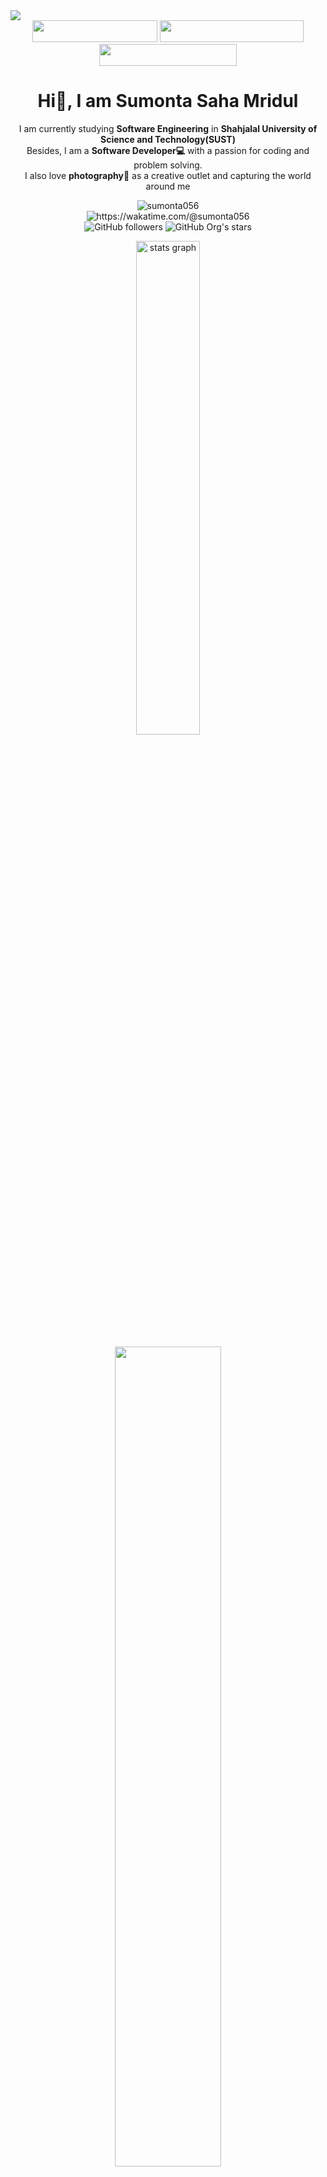  <!-- Banner & Links -->

<img align='center' src= "images/header.png">
<div align="center">
<a href = "https://drive.google.com/file/d/1kLgjjzp-QV0_T0wh7G2JMoD9wPOvtpkG/view?usp=sharing" ><img src="https://img.shields.io/badge/My%20CV-%40Sumonta-blue" width="200" height="35"></a>
<a href = "https://medium.com/me/stories/public" ><img src="https://img.shields.io/badge/Medium-Read%20My%20Blogs-brightgreen" width="230" height="35"></a>
<a href = "https://sumonta-portfolio.vercel.app/" ><img src="https://img.shields.io/badge/Website-My%20Portfolio-red" width="220"height="35"></a>
</div>

 <!-- Banner & Links -->

 <!-- Heading and BIO -->

<h1 align="center">Hi👋, I am Sumonta Saha Mridul </h1>

<p align="center" width="150px"> 
 I am currently studying <b>Software Engineering</b> in <b>Shahjalal University of Science and Technology(SUST)</b> <br>Besides, I am a <b>Software Developer💻</b> with a passion for coding and problem solving.<br> I also love <b>photography📸</b> as a creative outlet and capturing the world around me
</p>

 <!-- Heading and BIO -->

 <!-- Profile Views - Waka Time Stats - Followers & Stars -->

<p align='center'>
<img src="https://komarev.com/ghpvc/?username=sumonta056&label=Profile%20views&color=0e75b6&style=flat" alt="sumonta056" /> <br>
<a herf = "https://wakatime.com/@sumonta056"> <img src="https://wakatime.com/badge/user/956d8c63-e07e-46bf-b197-9bbb31d68aa9.svg" alt="https://wakatime.com/@sumonta056" /> </a> 
<br>
<img alt="GitHub followers" src="https://img.shields.io/github/followers/sumonta056"> <img alt="GitHub Org's stars" src="https://img.shields.io/github/stars/sumonta056">
</p>

 <!-- Profile Views - Waka Time Stats - Followers & Stars -->

 <!-- Github Readme Stats -->
<p align='center'>
<img src="https://github-readme-stats.vercel.app/api?username=sumonta056&rank_icon=percentile&show=prs_merged,prs_merged_percentage&theme=moltack"  width="45%" alt="stats graph"  />
<!-- ![Sumonta stats](https://github-readme-stats.vercel.app/api?username=sumonta056\&rank_icon=percentile\&show=prs_merged,prs_merged_percentage\&theme=moltack) -->
</p>
 <!-- Github Readme Stats -->

 <!-- Waka Time in Depth Stats -->
<p align="center">
<a herf = "https://wakatime.com/@sumonta056">
<img src="https://github-readme-stats.vercel.app/api/wakatime?username=sumonta056&theme=moltack&hide_border=true&layout=compact&hide_title=true&langs_count=14&range=all_time"  width="58%" /></a>
</p>
  <!-- Waka Time in Depth Stats -->

  <!-- Github Profile Summary Cards -->
<p align="center">
<img width="40%" src="http://github-profile-summary-cards.vercel.app/api/cards/repos-per-language?username=sumonta056&theme=moltack"  />
 <img width="40%" src="http://github-profile-summary-cards.vercel.app/api/cards/most-commit-language?username=sumonta056&theme=moltack"  />
</p>

  <!-- Github Profile Summary Cards -->

 <!-- Achievement Corner -->
 <!--Hacktober Fest-->
<img src="https://user-images.githubusercontent.com/73097560/115834477-dbab4500-a447-11eb-908a-139a6edaec5c.gif">

<h2 align="center"><b>🏆Open Source Contribution : Hacktoberfest 2023 Participation Badges 🏆</b> </h2>

<div align="center"><b>🌱 Passed All Four Level of Hacktoberfest 2023 🌱</b> </div><br>

[![An image of @sumonta056's Holopin badges, which is a link to view their full Holopin profile](https://github.com/Sumonta056/sumonta056/assets/61287791/f97aaaa3-d63f-4ef9-9d63-7151a3a5e0af)](https://holopin.io/@sumonta056)

 <!--Hacktober Fest-->

 <!--Google Foobar -->
<hr>

<h2 align="center"><b>🏆Got Invitation From Google Foobar : Google Secret Hiring Challenge.🏆</b> </h2>

<div align="center"><b>🌱 Successfully Passed Level Two and Continuing... 🌱</b> </div><br>

![wb](https://github.com/Sumonta056/sumonta056/assets/61287791/9680d192-ec4f-46db-bd13-7f03a57005e3)

 <!--Google Foobar -->
 <img src="https://user-images.githubusercontent.com/73097560/115834477-dbab4500-a447-11eb-908a-139a6edaec5c.gif">
 <!-- Achievement Corner -->

 <!-- Banners 2nd Phase -->
<p align='center'>
<img src="https://user-images.githubusercontent.com/74038190/225813708-98b745f2-7d22-48cf-9150-083f1b00d6c9.gif" width="320px" height="200">
<img src="https://user-images.githubusercontent.com/74038190/212750155-3ceddfbd-19d3-40a3-87af-8d329c8323c4.gif" width="320px" height="200">
</p>
 <!-- Banners 2nd Phase -->

 <!-- Typewriting Introduction -->

## [![Typing SVG](https://readme-typing-svg.demolab.com?font=Fira+Code&weight=600&size=22&pause=1000&color=51C1F7&width=470&lines=I'm+a+Software+Engineer+Student;I+am+also+a+Software+Developer+;Love+to+take+Photos+and+write+blogs)](https://git.io/typing-svg)

 <!-- Typewriting Introduction -->

 <!-- Banners 3rd Phase : About Me -->
<p align = 'right'>
<img align='right' src="https://media.giphy.com/media/ZVik7pBtu9dNS/giphy.gif" width="35%">
</p>
 <!-- Banners 3rd Phase : About Me -->

 <!-- About Me -->
<p align='left'>
- 🔭 <b>Software Engineering Undergrad</b> in <b>SUST</b><br>
- 🌱 I’m currently exploring and learning in depth backend 😁<br>
- ✨ Also focusing on problem-solving and full stack development <br>
- 👯 Learning & Contributing to <b>Open Source Project</b> 😃<br>
- 🥅 <i><b>2024 Goals</b></i>: Get a good Intership / Job..❤️ <br>
- ⚡ Interests : Machine Learning and Artificial Intelligence! 😏<br>
</p>
 <!-- About Me -->

<!-- Skill Section -->

## <img src="https://media2.giphy.com/media/QssGEmpkyEOhBCb7e1/giphy.gif?cid=ecf05e47a0n3gi1bfqntqmob8g9aid1oyj2wr3ds3mg700bl&rid=giphy.gif" width ="27"><i> Skills: </i>

<!-- Banners 4th Phase : SpiderMan -->
<p align = 'right'>
<img align='right' src="https://media.tenor.com/fOD0TBLKQg8AAAAi/spider-man-no-way-home-marvel-studios.gif" width="35%">
</p>
<!-- Banners 4th Phase : SpiderMan -->

##### 🦖 Competitive Programming

- ![C](https://img.shields.io/badge/c-%2300599C.svg?style=for-the-badge&logo=c&logoColor=white)&nbsp;![C++](https://img.shields.io/badge/c++-%2300599C.svg?style=for-the-badge&logo=c%2B%2B&logoColor=white)&nbsp;![Visual Studio Code](https://img.shields.io/badge/Visual%20Studio%20Code-0078d7.svg?style=for-the-badge&logo=visual-studio-code&logoColor=white)

##### 😡 Android App Development

- ![Java](https://img.shields.io/badge/Java-ED8B00?style=for-the-badge&logo=openjdk&logoColor=white)&nbsp; ![Kotlin](https://img.shields.io/badge/kotlin-%237F52FF.svg?style=for-the-badge&logo=kotlin&logoColor=white)&nbsp;![Android Studio](https://img.shields.io/badge/Android%20Studio-3DDC84.svg?style=for-the-badge&logo=android-studio&logoColor=white)

##### 📚 Frontend Development & Frameworks

- ![HTML5](https://img.shields.io/badge/html5-%23E34F26.svg?style=for-the-badge&logo=html5&logoColor=white)&nbsp; ![React](https://img.shields.io/badge/React-20232A?style=for-the-badge&logo=react&logoColor=61DAFB)&nbsp; ![TailwindCSS](https://img.shields.io/badge/Tailwind_CSS-38B2AC?style=for-the-badge&logo=tailwind-css&logoColor=white)

##### ⛏️ Backend Development

- ![NodeJS](https://img.shields.io/badge/Node.js-43853D?style=for-the-badge&logo=node.js&logoColor=white)&nbsp; ![ExpressJS](https://img.shields.io/badge/Express.js-404D59?style=for-the-badge)&nbsp; ![JavaScript](https://img.shields.io/badge/JavaScript-F7DF1E?style=for-the-badge&logo=JavaScript&logoColor=white)

##### 🌸 CSS Design & Frameworks

- ![CSS3](https://img.shields.io/badge/css3-%231572B6.svg?style=for-the-badge&logo=css3&logoColor=white)&nbsp; ![Saass](https://img.shields.io/badge/Sass-CC6699?style=for-the-badge&logo=sass&logoColor=whitee)&nbsp;![Bootstrap](https://img.shields.io/badge/Bootstrap-563D7C?style=for-the-badge&logo=bootstrap&logoColor=white)&nbsp;

<!-- Banners 4th Phase : SpiderMan -->
<p align = 'right'>
<img align='right' src="https://media.tenor.com/fOD0TBLKQg8AAAAi/spider-man-no-way-home-marvel-studios.gif" width="35%">
</p>
<!-- Banners 4th Phase : SpiderMan -->

##### 🎉 Machine Learning

- ![Python](https://img.shields.io/badge/python-3670A0?style=for-the-badge&logo=python&logoColor=ffdd54)&nbsp;![TensorFlow](https://img.shields.io/badge/TensorFlow-%23FF6F00.svg?style=for-the-badge&logo=TensorFlow&logoColor=white) &nbsp; ![Pandas](https://img.shields.io/badge/pandas-%23150458.svg?style=for-the-badge&logo=pandas&logoColor=white)

##### 🚦 Version Control & Documentation Tools

- ![Git](https://img.shields.io/badge/git-%23F05033.svg?style=for-the-badge&logo=git&logoColor=white)&nbsp;![GitHub](https://img.shields.io/badge/github-%23121011.svg?style=for-the-badge&logo=github&logoColor=white)&nbsp; ![Markdown](https://img.shields.io/badge/markdown-%23000000.svg?style=for-the-badge&logo=markdown&logoColor=white)

##### 🔖 Database & Cloud Services

- ![Firebase](https://img.shields.io/badge/Firebase-039BE5?style=for-the-badge&logo=Firebase&logoColor=white)&nbsp; ![MySQL](https://img.shields.io/badge/MySQL-00000F?style=for-the-badge&logo=mysql&logoColor=white)&nbsp; ![MongoDB](https://img.shields.io/badge/MongoDB-4EA94B?style=for-the-badge&logo=mongodb&logoColor=white)&nbsp; ![Vercel](https://img.shields.io/badge/vercel-%23000000.svg?style=for-the-badge&logo=vercel&logoColor=white)

##### 🍧 Designing Tools & UI/UX Design

- ![Canva](https://img.shields.io/badge/Canva-%2300C4CC.svg?style=for-the-badge&logo=Canva&logoColor=white)&nbsp; ![Figma](https://img.shields.io/badge/figma-%23F24E1E.svg?style=for-the-badge&logo=figma&logoColor=white)&nbsp; ![Adobe Lightroom](https://img.shields.io/badge/Adobe%20Lightroom-31A8FF.svg?style=for-the-badge&logo=Adobe%20Lightroom&logoColor=white)

##### ⚙️ DevOps & Tools

- ![LINUX](https://img.shields.io/badge/Linux-FCC624?style=for-the-badge&logo=linux&logoColor=black)&nbsp; ![Swagger](https://img.shields.io/badge/-Swagger-%23Clojure?style=for-the-badge&logo=swagger&logoColor=white)&nbsp; ![Docker](https://img.shields.io/badge/docker-%230db7ed.svg?style=for-the-badge&logo=docker&logoColor=white)&nbsp; ![Postman](https://img.shields.io/badge/Postman-FF6C37?style=for-the-badge&logo=postman&logoColor=white)&nbsp;

<!-- Skill Section -->
<div align="center">

## <i>📞 Connect with me

<p align="center">
  <a href="mailto:sumontasaha80@gmail.com?subject=Want%20to%20contact%20you%20from%20github" target="_blank">
    <img src="https://raw.githubusercontent.com/maurodesouza/profile-readme-generator/master/src/assets/icons/social/gmail/default.svg" width="42" height="30" alt="gmail logo"  />
  </a>
  <a href="https://fb.com/sumonta.mridul" target="_blank">
    <img src="https://raw.githubusercontent.com/rahuldkjain/github-profile-readme-generator/master/src/images/icons/Social/facebook.svg" width="42" height="30" alt="facebook logo"  />
  </a>
  <a href="https://instagram.com/_sumonta_saha_" target="_blank">
    <img src="https://raw.githubusercontent.com/maurodesouza/profile-readme-generator/master/src/assets/icons/social/instagram/default.svg" width="42" height="30" alt="instagram logo"  />
  </a>
  <a href="https://www.linkedin.com/in/sumonta-saha-mridul-b35bb61a0/" target="_blank">
    <img src="https://raw.githubusercontent.com/maurodesouza/profile-readme-generator/master/src/assets/icons/social/linkedin/default.svg" width="42" height="30" alt="linkedin logo"  />
  </a>
  <a href="https://medium.com/@sumontasaha80" target="blank"><img src="https://raw.githubusercontent.com/rahuldkjain/github-profile-readme-generator/master/src/images/icons/Social/medium.svg" alt="@sumontasaha80" height="30" width="42" /></a>
  <a href="https://twitter.com/sumonta_saha" target="_blank">
    <img src="https://raw.githubusercontent.com/maurodesouza/profile-readme-generator/master/src/assets/icons/social/twitter/default.svg" width="42" height="30" alt="twitter logo"  />
  </a>
  <a href="https://www.youtube.com/channel/UC7AQeCEbjh6J7vX4FXn3O1g" target="_blank">
    <img src="https://raw.githubusercontent.com/maurodesouza/profile-readme-generator/master/src/assets/icons/social/youtube/default.svg" width="42" height="30" alt="youtube logo"  />
  </a>
  <a href="https://linktr.ee/sumontasaha?fbclid=IwAR1SsBAPd9NHFmr0SLw3B5SPZdlmElavozsaq52LG8DR8PfTfwnx57DEgUw" target="_blank">
    <img src="https://raw.githubusercontent.com/maurodesouza/profile-readme-generator/master/src/assets/icons/social/linktree/default.svg" width="42" height="30" alt="linktree logo"  />
  </a>
  <a href="https://stackoverflow.com/users/13511410/sumonta-saha-mridul" target="_blank">
    <img src="https://raw.githubusercontent.com/rahuldkjain/github-profile-readme-generator/master/src/images/icons/Social/stack-overflow.svg" width="42" height="30" alt="linktree logo"  />
  </a>
  <a href="https://codeforces.com/profile/mR.sCraPPy" target="_blank">
    <img src="https://raw.githubusercontent.com/rahuldkjain/github-profile-readme-generator/master/src/images/icons/Social/codeforces.svg" width="42" height="30" alt="linktree logo"  />
  </a>
  <a href="https://leetcode.com/Sumonta056/" target="_blank">
    <img src="https://raw.githubusercontent.com/rahuldkjain/github-profile-readme-generator/master/src/images/icons/Social/leet-code.svg" width="42" height="30" alt="linktree logo"  />
  </a>
  </p>
</div>
<!-- Skill Section -->

<!-- Passionate About -->
<div align="center">

## <i>🙋‍♂️ Passionate About </i>

<p align = 'center'>
    <b>💻Coding - ✈️Travelling - 📸Photography </b>
</p>
</div>
 <img src="https://user-images.githubusercontent.com/73097560/115834477-dbab4500-a447-11eb-908a-139a6edaec5c.gif">
<!-- Passionate About -->

<!-- Contribution Stack -->
<h1 align="center"><b><i><img src="https://media.giphy.com/media/iY8CRBdQXODJSCERIr/giphy.gif" width="35">Contribution Stack ✌️</i></b> </h1>

<!-- Contribution Statistics and Visuals -->
<p align="center">
<img align="left" src="https://media.tenor.com/l6hqyRVn4cwAAAAj/doctor-strange-in-the-multiverse-of-madness-doctor-strange.gif" width="120px" height="150px">
<img align="center" src="https://github-readme-streak-stats.herokuapp.com?user=sumonta056&theme=onedark&date_format=M%20j%5B%2C%20Y%5D&dates=737373&ring=DD8484&fire=E25822&stroke=00000000&currStreakNum=DD0D4F&currStreakLabel=A6A6A6&border=00000000&background=161B22" />
<img align="right" src="https://media.tenor.com/mmlF_mTw310AAAAj/doctor-strange-in-the-multiverse-of-madness-doctor-strange.gif"  width="130px" height="150px">
</p>
<!-- Contribution Statistics and Visuals -->

<!-- Activity Graph -->

![](https://github-readme-activity-graph.vercel.app/graph?username=sumonta056&theme=tokyo-day)

<!-- Activity Graph -->

<img src="https://user-images.githubusercontent.com/73097560/115834477-dbab4500-a447-11eb-908a-139a6edaec5c.gif">
<br>
<!-- Contribution Stack -->

<!-- Photography Section -->
<div align="center">
<h2> 📸 Check Out My Photography's <a href = "https://unsplash.com/@sumonta056" >@unplash</a></h2>
<img src="images/Photography/3.gif" width="90%" >
</div>
<!-- Instagram + Twitter FollowLinks -->
<p align='center'>
<a href="https://twitter.com/sumonta_saha" target="blank"><img src="https://i.postimg.cc/zG8t3bpb/button-1.png" width="35%" /></a> 
<a href="https://www.instagram.com/_sumonta_saha_/" target="blank"><img src="https://i.postimg.cc/Qd6Y0W2r/button.png" width="35%" /></a> 
</p>
<!-- Instagram + Twitter FollowLinks -->
<img src="https://user-images.githubusercontent.com/73097560/115834477-dbab4500-a447-11eb-908a-139a6edaec5c.gif">
<br>
<!-- Photography Section -->

<!-- Blog Section -->
<div align="center">
<h2>✍🏻 Read My Blogs on <a href = "https://medium.com/@sumontasaha80" >@medium</a></h2>
<a href="https://medium.com/@sumontasaha80" target="_blank">
    <img src="https://github.com/Sumonta056/sumonta056/assets/61287791/4ab58319-8f9a-4a81-b7bb-2b18e9969519" width="90%" alt="Blogs Loading"/></a>
</div>
<hr>
<!-- Blog Section -->

<!-- Footer -->
<p align='center'>
<img align='center' src= "https://media.tenor.com/ivIQbWI5qe8AAAAi/spider-man-no-way-home-marvel-studios.gif" width="400px"  > 
</p>
<!-- Footer -->

<!-- Projects and Repository -->

<div align='center'>

<h4 align="center"> 🏆 Best Projects </h4>

[![Customized Card](https://github-readme-stats.vercel.app/api/pin?username=Sumonta056&repo=Rent_IT-App&title_color=DD8484&icon_color=E25822&text_color=A6A6A6&theme=dark)](https://github.com/Sumonta056/Rent_IT-App) [![Customized Card](https://github-readme-stats.vercel.app/api/pin?username=Sumonta056&repo=SUST_Autorickshaw_Management_System&title_color=DD8484&icon_color=E25822&text_color=A6A6A6&theme=dark)](https://github.com/Sumonta056/SUST_Autorickshaw_Management_System)

<h4 align="center"> 🔖 1 Day Hackathon Projects </h4>

[![Customized Card](https://github-readme-stats.vercel.app/api/pin?username=Sumonta056&repo=AtomSense-DU_ITVerse_Hackathon&title_color=DD8484&icon_color=E25822&text_color=A6A6A6&theme=dark)](https://github.com/Sumonta056/AtomSense-DU_ITVerse_Hackathon) [![Customized Card](https://github-readme-stats.vercel.app/api/pin?username=Sumonta056&repo=Kiddo-LU-Hackathon&title_color=DD8484&icon_color=E25822&text_color=A6A6A6&theme=dark)](https://github.com/Sumonta056/Kiddo-LU-Hackathon)

<!-- [![Customized Card](https://github-readme-stats.vercel.app/api/pin?username=Sumonta056\&repo=Code-Samurai-2024-Hackathon\&title_color=DD8484\&icon_color=E25822\&text_color=A6A6A6\&theme=dark)](https://github.com/Sumonta056/Code-Samurai-2024-Hackathon) -->

<h4 align="center"> 📸 Personal Projects Projects</h4>

[![Customized Card](https://github-readme-stats.vercel.app/api/pin?username=Sumonta056&repo=Mri-Shot&title_color=DD8484&icon_color=E25822&text_color=A6A6A6&theme=dark)](https://github.com/Sumonta056/Mri-Shot) [![Customized Card](https://github-readme-stats.vercel.app/api/pin?username=Sumonta056&repo=ReactJS-Simplify-Template&title_color=DD8484&icon_color=E25822&text_color=A6A6A6&theme=dark)](https://github.com/Sumonta056/ReactJS-Simplify-Template)

<h4 align="center"> 🤖 AI & GPT Based Project</h4>

[![Customized Card](https://github-readme-stats.vercel.app/api/pin?username=Sumonta056&repo=GPT-Vai&title_color=DD8484&icon_color=E25822&text_color=A6A6A6&theme=dark)](https://github.com/Sumonta056/GPT-Vai) [![Customized Card](https://github-readme-stats.vercel.app/api/pin?username=Sumonta056&repo=DALL-E-Vision&title_color=DD8484&icon_color=E25822&text_color=A6A6A6&theme=dark)](https://github.com/Sumonta056/DALL-E-Vision)

<h4 align="center"> 🎮 Game Projects </h4>

[![Customized Card](https://github-readme-stats.vercel.app/api/pin?username=Sumonta056&repo=Survive-IT&title_color=DD8484&icon_color=E25822&text_color=A6A6A6&theme=dark)](https://github.com/Sumonta056/Survive-IT) [![Customized Card](https://github-readme-stats.vercel.app/api/pin?username=Sumonta056&repo=Survival-of-Warrior&title_color=DD8484&icon_color=E25822&text_color=A6A6A6&theme=dark)](https://github.com/Sumonta056/Survival-of-Warrior)



<h4 align="center"> ✨ Most Stars Projects</h4>

[![Customized Card](https://github-readme-stats.vercel.app/api/pin?username=Sumonta056&repo=GitHub-Tutorial&title_color=DD8484&icon_color=E25822&text_color=A6A6A6&theme=dark)](https://github.com/Sumonta056/GitHub-Tutorial)  [![Customized Card](https://github-readme-stats.vercel.app/api/pin?username=Sumonta056&repo=SWE-3-2-Semester-Resources&title_color=DD8484&icon_color=E25822&text_color=A6A6A6&theme=dark)](https://github.com/Sumonta056/SWE-3-2-Semester-Resources)

</div>

<!-- Projects and Repository -->

<!--START_SECTION:waka-->

```rust
From: 24 December 2021 - To: 21 February 2024

Total Time: 707 hrs 49 mins

JavaScript        173 hrs 6 mins  ⣿⣿⣿⣿⣿⣀⣀⣀⣀⣀⣀⣀⣀⣀⣀⣀⣀⣀⣀⣀⣀⣀⣀⣀⣀   20.16 %
Other             150 hrs 52 mins ⣿⣿⣿⣿⣤⣀⣀⣀⣀⣀⣀⣀⣀⣀⣀⣀⣀⣀⣀⣀⣀⣀⣀⣀⣀   17.57 %
C++               106 hrs 5 mins  ⣿⣿⣿⣄⣀⣀⣀⣀⣀⣀⣀⣀⣀⣀⣀⣀⣀⣀⣀⣀⣀⣀⣀⣀⣀   12.35 %
Java              101 hrs 1 min   ⣿⣿⣿⣀⣀⣀⣀⣀⣀⣀⣀⣀⣀⣀⣀⣀⣀⣀⣀⣀⣀⣀⣀⣀⣀   11.76 %
Markdown          95 hrs 9 mins   ⣿⣿⣷⣀⣀⣀⣀⣀⣀⣀⣀⣀⣀⣀⣀⣀⣀⣀⣀⣀⣀⣀⣀⣀⣀   11.08 %
CSS               82 hrs 26 mins  ⣿⣿⣤⣀⣀⣀⣀⣀⣀⣀⣀⣀⣀⣀⣀⣀⣀⣀⣀⣀⣀⣀⣀⣀⣀   09.60 %
HTML              58 hrs 48 mins  ⣿⣶⣀⣀⣀⣀⣀⣀⣀⣀⣀⣀⣀⣀⣀⣀⣀⣀⣀⣀⣀⣀⣀⣀⣀   06.85 %
XML               42 hrs 44 mins  ⣿⣄⣀⣀⣀⣀⣀⣀⣀⣀⣀⣀⣀⣀⣀⣀⣀⣀⣀⣀⣀⣀⣀⣀⣀   04.98 %
EJS               9 hrs 5 mins    ⣤⣀⣀⣀⣀⣀⣀⣀⣀⣀⣀⣀⣀⣀⣀⣀⣀⣀⣀⣀⣀⣀⣀⣀⣀   01.06 %
JSON              8 hrs 36 mins   ⣤⣀⣀⣀⣀⣀⣀⣀⣀⣀⣀⣀⣀⣀⣀⣀⣀⣀⣀⣀⣀⣀⣀⣀⣀   01.00 %
PHP               7 hrs 56 mins   ⣄⣀⣀⣀⣀⣀⣀⣀⣀⣀⣀⣀⣀⣀⣀⣀⣀⣀⣀⣀⣀⣀⣀⣀⣀   00.92 %
Python            6 hrs 36 mins   ⣄⣀⣀⣀⣀⣀⣀⣀⣀⣀⣀⣀⣀⣀⣀⣀⣀⣀⣀⣀⣀⣀⣀⣀⣀   00.77 %
```

<!--END_SECTION:waka-->

<!-- [![Customized Card](https://github-readme-stats.vercel.app/api/pin?username=Sumonta056&repo=SWE-3-2-Semester-Resources&title_color=DD8484&icon_color=E25822&text_color=A6A6A6&theme=monokai)](https://your-desired-link.com) -->
